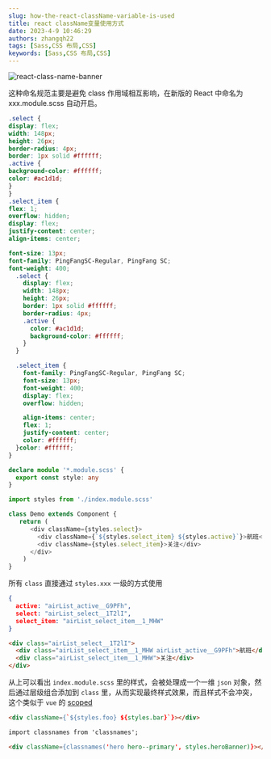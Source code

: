 ```yaml
---
slug: how-the-react-className-variable-is-used
title: react className变量使用方式
date: 2023-4-9 10:46:29
authors: zhangqh22
tags: [Sass,CSS 布局,CSS]
keywords: [Sass,CSS 布局,CSS]
---
```


![react-class-name-banner](@site/static/img/thumbnail/react-class-name-banner.png)

这种命名规范主要是避免 class 作用域相互影响，在新版的 React 中命名为 xxx.module.scss 自动开启。

<!-- truncate -->

```scss title='index.module.scss'
.select {
display: flex;
width: 148px;
height: 26px;
border-radius: 4px;
border: 1px solid #ffffff;
.active {
background-color: #ffffff;
color: #ac1d1d;
}
}
.select_item {
flex: 1;
overflow: hidden;
display: flex;
justify-content: center;
align-items: center;

font-size: 13px;
font-family: PingFangSC-Regular, PingFang SC;
font-weight: 400;
  .select {
    display: flex;
    width: 148px;
    height: 26px;
    border: 1px solid #ffffff;
    border-radius: 4px;
    .active {
      color: #ac1d1d;
      background-color: #ffffff;
    }
  }

  .select_item {
    font-family: PingFangSC-Regular, PingFang SC;
    font-size: 13px;
    font-weight: 400;
    display: flex;
    overflow: hidden;

    align-items: center;
    flex: 1;
    justify-content: center;
    color: #ffffff;
  }color: #ffffff;
}
```

```typescript title='在 typescript 里是这样的'
declare module '*.module.scss' {
  export const style: any
}
```
         
 
```javascript title='index.tsx'
import styles from './index.module.scss'

class Demo extends Component {
   return (
      <div className={styles.select}>
        <div className={`${styles.select_item} ${styles.active}`}>航班</div>
        <div className={styles.select_item}>关注</div>
      </div>
    )
}
```

所有 `class` 直接通过 `styles.xxx` 一级的方式使用

```json title='styles 变量打印内容如下'
{
  active: "airList_active__G9PFh",
  select: "airList_select__1T2lI",
  select_item: "airList_select_item__1_MHW"
}
```

```html title='最终在浏览器里的组合结果'
<div class="airList_select__1T2lI">
  <div class="airList_select_item__1_MHW airList_active__G9PFh">航班</div>
  <div class="airList_select_item__1_MHW">关注</div>
</div>
```

从上可以看出 `index.module.scss` 里的样式，会被处理成一个一维 `json` 对象，然后通过层级组合添加到 `class` 里，从而实现最终样式效果，而且样式不会冲突，这个类似于 `vue` 的 [scoped](https://vue-loader.vuejs.org/zh/guide/scoped-css.html)

```html title='className多个值'
<div className={`${styles.foo} ${styles.bar}`}></div>
```

```html title='或者'
import classnames from 'classnames';

<div className={classnames('hero hero--primary', styles.heroBanner)}></div>
```